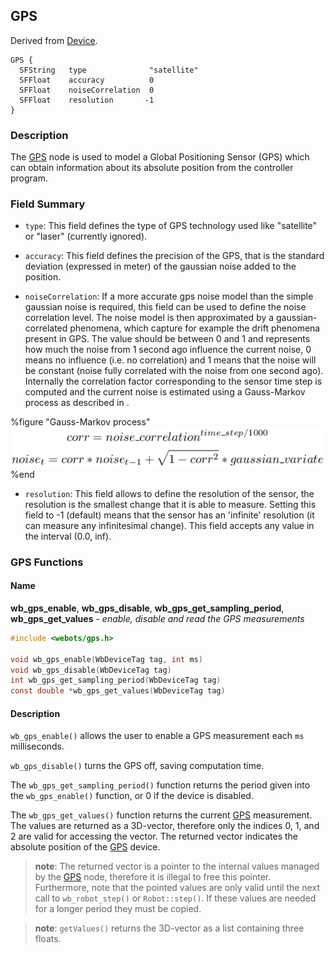 ## GPS

Derived from [Device](reference/device.md#device).

```
GPS {
  SFString   type              "satellite"
  SFFloat    accuracy          0
  SFFloat    noiseCorrelation  0
  SFFloat    resolution       -1
}
```

### Description

The [GPS](reference/gps.md#gps) node is used to model a Global Positioning
Sensor (GPS) which can obtain information about its absolute position from the
controller program.

### Field Summary

- `type`: This field defines the type of GPS technology used like "satellite" or
"laser" (currently ignored).

- `accuracy`: This field defines the precision of the GPS, that is the standard
deviation (expressed in meter) of the gaussian noise added to the position.

- `noiseCorrelation`: If a more accurate gps noise model than the simple gaussian
noise is required, this field can be used to define the noise correlation level.
The noise model is then approximated by a gaussian-correlated phenomena, which
capture for example the drift phenomena present in GPS. The value should be
between 0 and 1 and represents how much the noise from 1 second ago influence
the current noise, 0 means no influence (i.e. no correlation) and 1 means that
the noise will be constant (noise fully correlated with the noise from one
second ago). Internally the correlation factor corresponding to the sensor time
step is computed and the current noise is estimated using a Gauss-Markov process
as described in .

%figure "Gauss-Markov process"
![Gauss-Markov process](pdf/gauss_markov.pdf.png)
%end

- `resolution`: This field allows to define the resolution of the sensor, the
resolution is the smallest change that it is able to measure. Setting this field
to -1 (default) means that the sensor has an 'infinite' resolution (it can
measure any infinitesimal change). This field accepts any value in the interval
(0.0, inf).

### GPS Functions

#### Name

**wb\_gps\_enable**, **wb\_gps\_disable**, **wb\_gps\_get\_sampling\_period**, **wb\_gps\_get\_values** - *enable, disable and read the GPS measurements*

``` c
#include <webots/gps.h>

void wb_gps_enable(WbDeviceTag tag, int ms)
void wb_gps_disable(WbDeviceTag tag)
int wb_gps_get_sampling_period(WbDeviceTag tag)
const double *wb_gps_get_values(WbDeviceTag tag)
```

#### Description

`wb_gps_enable()` allows the user to enable a GPS measurement each `ms`
milliseconds.

`wb_gps_disable()` turns the GPS off, saving computation time.

The `wb_gps_get_sampling_period()` function returns the period given into the
`wb_gps_enable()` function, or 0 if the device is disabled.

The `wb_gps_get_values()` function returns the current
[GPS](reference/gps.md#gps) measurement. The values are returned as a 3D-vector,
therefore only the indices 0, 1, and 2 are valid for accessing the vector. The
returned vector indicates the absolute position of the
[GPS](reference/gps.md#gps) device.

> **note**: The returned vector is a pointer to the internal values managed by the
[GPS](reference/gps.md#gps) node, therefore it is illegal to free this pointer.
Furthermore, note that the pointed values are only valid until the next call to
`wb_robot_step()` or `Robot::step()`. If these values are needed for a longer
period they must be copied.

> **note**: `getValues()` returns the 3D-vector as a list containing three floats.

